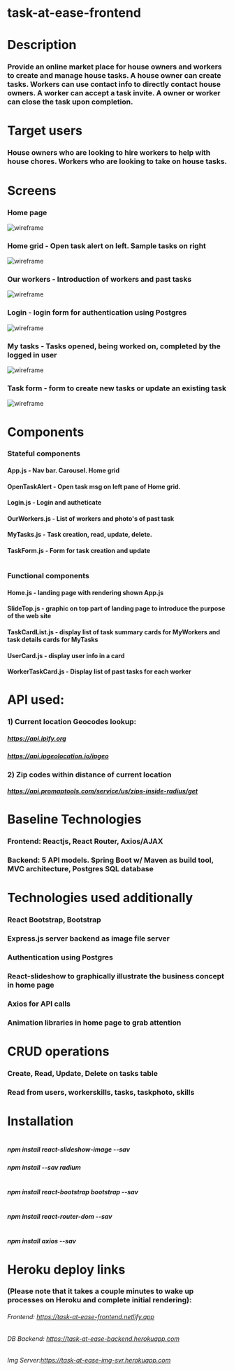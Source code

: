 # task-at-ease-frontend
#
# Description
### Provide an online market place for house owners and workers to create and manage house tasks. A house owner can create tasks. Workers can use contact info to directly contact house owners. A worker can accept a task invite. A owner or worker can close the task upon completion.
# 
# Target users
### House owners who are looking to hire workers to help with house chores. Workers who are looking to take on house tasks.
# 
# Screens
### Home page
![wireframe](./wireframe/HomeSlide.PNG)
### Home grid - Open task alert on left. Sample tasks on right
![wireframe](./wireframe/HomeGrid.PNG)
### Our workers - Introduction of workers and past tasks
![wireframe](./wireframe/OurWorkers.PNG)
### Login - login form for authentication using Postgres
![wireframe](./wireframe/Login.PNG)
### My tasks - Tasks opened, being worked on, completed by the logged in user
![wireframe](./wireframe/MyTasks.PNG)
### Task form - form to create new tasks or update an existing task
![wireframe](./wireframe/TaskForm.PNG)
# 
# Components
### Stateful components
#### App.js - Nav bar. Carousel. Home grid
#### OpenTaskAlert - Open task msg on left pane of Home grid.
#### Login.js - Login and autheticate
#### OurWorkers.js - List of workers and photo's of past task
#### MyTasks.js - Task creation, read, update, delete.
#### TaskForm.js - Form for task creation and update
# 
### Functional components
#### Home.js - landing page with rendering shown App.js
#### SlideTop.js - graphic on top part of landing page to introduce the purpose of the web site
#### TaskCardList.js - display list of task summary cards for MyWorkers and task details cards for MyTasks
#### UserCard.js - display user info in a card
#### WorkerTaskCard.js - Display list of past tasks for each worker
# 
# API used: 
### 1) Current location Geocodes lookup:
##### https://api.ipify.org
##### https://api.ipgeolocation.io/ipgeo
### 2) Zip codes within distance of current location
##### https://api.promaptools.com/service/us/zips-inside-radius/get
# 
# Baseline Technologies
### Frontend: Reactjs, React Router, Axios/AJAX
### Backend: 5 API models. Spring Boot w/ Maven as build tool, MVC architecture, Postgres SQL database
#
# Technologies used additionally
### React Bootstrap, Bootstrap
### Express.js server backend as image file server 
### Authentication using Postgres
### React-slideshow to graphically illustrate the business concept in home page
### Axios for API calls
### Animation libraries in home page to grab attention
# 
# CRUD operations
### Create, Read, Update, Delete on tasks table  
### Read from users, workerskills, tasks, taskphoto, skills
#
# Installation
#
##### npm install react-slideshow-image --sav
##### npm install --sav radium 
#
##### npm install react-bootstrap bootstrap --sav
#
##### npm install react-router-dom --sav
# 
##### npm install axios --sav
#
# Heroku deploy links 
### (Please note that it takes a couple minutes to wake up processes on Heroku and complete initial rendering):
###### Frontend: https://task-at-ease-frontend.netlify.app   
###### DB Backend: https://task-at-ease-backend.herokuapp.com   
###### Img Server:https://task-at-ease-img-svr.herokuapp.com   